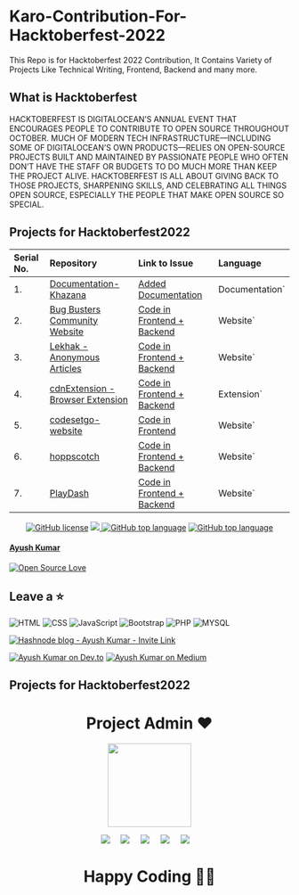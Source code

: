 # Karo-Contribution-For-Hacktoberfest-2022
This Repo is for Hacktoberfest 2022 Contribution, It Contains Variety of Projects Like Technical Writing, Frontend, Backend and many more.

## What is Hacktoberfest

HACKTOBERFEST IS DIGITALOCEAN’S ANNUAL EVENT THAT ENCOURAGES PEOPLE TO CONTRIBUTE TO OPEN SOURCE THROUGHOUT OCTOBER. MUCH OF MODERN TECH INFRASTRUCTURE—INCLUDING SOME OF DIGITALOCEAN’S OWN PRODUCTS—RELIES ON OPEN-SOURCE PROJECTS BUILT AND MAINTAINED BY PASSIONATE PEOPLE WHO OFTEN DON’T HAVE THE STAFF OR BUDGETS TO DO MUCH MORE THAN KEEP THE PROJECT ALIVE. HACKTOBERFEST IS ALL ABOUT GIVING BACK TO THOSE PROJECTS, SHARPENING SKILLS, AND CELEBRATING ALL THINGS OPEN SOURCE, ESPECIALLY THE PEOPLE THAT MAKE OPEN SOURCE SO SPECIAL.

## Projects for Hacktoberfest2022

| Serial No. | Repository| Link to Issue  | Language |
|:--|:--|:--|:--|
| 1. | [Documentation-Khazana](https://github.com/Ayush7614/Documentation-Khazana) | [Added Documentation](https://github.com/Ayush7614/Documentation-Khazana) | Documentation`  |
| 2. | [Bug Busters Community Website](https://github.com/BugBustersCommunity/website) | [Code in Frontend + Backend](https://github.com/BugBustersCommunity/website) | Website`  |
| 3. | [Lekhak - Anonymous Articles](https://github.com/RamGoel/Lekhak) | [Code in Frontend + Backend](https://github.com/RamGoel/Lekhak/issues) | Website`  |
| 4. | [cdnExtension - Browser Extension](https://github.com/RamGoel/cdnExtension) | [Code in Frontend + Backend](https://github.com/RamGoel/cdnExtension/issues) | Extension`  |
| 5. | [codesetgo-website](https://github.com/agamjotsingh18/codesetgo-website) | [Code in Frontend](https://github.com/agamjotsingh18/codesetgo-website/issues) | Website`  |
| 6. | [hoppscotch](https://github.com/hoppscotch/hoppscotch) | [Code in Frontend + Backend](https://github.com/hoppscotch/hoppscotch/issues) | Website`  |
| 7. | [PlayDash](https://github.com/Aryan-Deshpande/PlayDash) | [Code in Frontend + Backend](https://github.com/Aryan-Deshpande/PlayDash/issues) | Website`  |




<p align="center">
    <a href="https://github.com/vinitshahdeo/covid19api/blob/master/LICENSE">
    <img alt="GitHub license"
       src="https://img.shields.io/github/license/vinitshahdeo/covid19api?logo=github"
    ></a> 
    <a href="https://app.netlify.com/sites/indiafightscorona/deploys">
    <img
       src="https://api.netlify.com/api/v1/badges/fcfb9be7-e730-460c-8bcf-e35179e7bdcb/deploy-status" />
    </a> 
    <a href="https://github.com/NovelCOVID/awesome-novelcovid"><img alt="GitHub top language" src="https://awesome.re/mentioned-badge.svg"></a>
    <a href="https://github.com/vinitshahdeo/COVID19/"><img alt="GitHub top language" src="https://img.shields.io/github/languages/top/vinitshahdeo/covid19api?logo=javascript"></a>
  
  #### [Ayush Kumar](https://www.eatmy.news/2020/06/code-like-you-eat-i-mean-code-daily-as.html)

[![Open Source Love](https://badges.frapsoft.com/os/v2/open-source.svg?v=103)](https://github.com/Ayush7614)

## Leave a :star:



![HTML](https://img.shields.io/badge/frontend-html-orange.svg?logo=html5&style=flat-square) 
![CSS](https://img.shields.io/badge/frontend-css-yellowgreen.svg?logo=css3&style=flat-square)
![JavaScript](https://img.shields.io/badge/frontend-js-ff69b4.svg?logo=javascript&style=flat-square)
![Bootstrap](https://img.shields.io/badge/framework-bootstrap-dodgerblue.svg?logo=bootstrap&style=flat-square)
![PHP](https://img.shields.io/badge/backend-php-blue.svg?logo=php&style=flat-square) 
![MYSQL](https://img.shields.io/badge/database-mysql-lightgray.svg?logo=mysql&logoColor=white&style=flat-square) 

[![Hashnode blog - Ayush Kumar - Invite Link](https://img.shields.io/badge/Join%20Hashnode-2962FF?style=for-the-badge&logo=hashnode&logoColor=white)](https://hashnode.com/@Ayush7614/joinme)

[![Ayush Kumar on Dev.to](https://img.shields.io/badge/dev.to-0A0A0A?style=for-the-badge&logo=dev.to&logoColor=white)](https://dev.to/) [![Ayush Kumar on Medium](https://img.shields.io/badge/Medium-12100E?style=for-the-badge&logo=medium&logoColor=white)](https://medium.com//) 



## Projects for Hacktoberfest2022



<h1 align=center> Project Admin ❤️ </h1>
<p align="center">
  <a href="https://github.com/Ayush7614"><img src="https://avatars.githubusercontent.com/u/67006255?s=400&u=c0e16c3bba31328a028cfcca4b1fa7599509f905&v=4" width=150px height=150px /></a>

<p align="center">
  <a target="_blank"href="https://www.linkedin.com/in/ayush-kumar-%F0%9F%87%AE%F0%9F%87%B3-984443191/"><img src="https://img.shields.io/badge/linkedin-%230077B5.svg?&style=for-the-badge&logo=linkedin&logoColor=white" /></a>&nbsp;&nbsp;&nbsp;&nbsp;
  <a target="_blank"href="https://twitter.com/AyushKu38757918"><img src="https://img.shields.io/badge/twitter-%231DA1F2.svg?&style=for-the-badge&logo=twitter&logoColor=white" /></a>&nbsp;&nbsp;&nbsp;&nbsp;
  <a href="mailto:ayushknj3@gmail.com?subject=Hello%20Harsh,%20From%20Github"><img src="https://img.shields.io/badge/gmail-%23D14836.svg?&style=for-the-badge&logo=gmail&logoColor=white" /></a>&nbsp;&nbsp;&nbsp;&nbsp;
  <a href="https://www.instagram.com/ayush_msdian/"><img src="https://img.shields.io/badge/instagram-%23D14836.svg?&style=for-the-badge&logo=instagram&logoColor=pink" /></a>&nbsp;&nbsp;&nbsp;&nbsp;
  <a href="https://Ayush7614.hashnode.dev/"><img src="https://img.shields.io/badge/hashnode-%27D1203.svg?&style=for-the-badge&logo=hashnode&logoColor=blue" /></a>&nbsp;&nbsp;&nbsp;&nbsp;
</p>

<h1 align=center>Happy Coding 👨‍💻 </h1>

